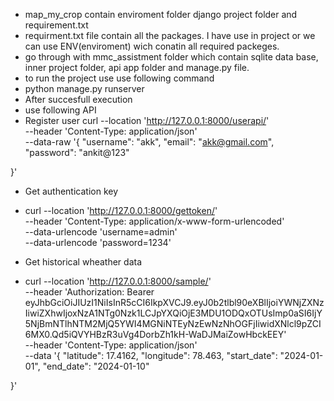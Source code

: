 - map_my_crop contain enviroment folder django project folder and requirement.txt
- requirment.txt file contain all the packages. I have use in project or we can use ENV(enviroment) wich conatin all required packeges.
- go through with mmc_assistment folder which contain sqlite data base, inner project folder, api app folder and manage.py file.
- to run the project use use following command
- python manage.py runserver
- After succesfull execution
- use following API
- Register user
curl --location 'http://127.0.0.1:8000/userapi/' \
--header 'Content-Type: application/json' \
--data-raw '{
    "username": "akk",
    "email": "akk@gmail.com",
    "password": "ankit@123"

}'

- Get authentication key
- curl --location 'http://127.0.0.1:8000/gettoken/' \
--header 'Content-Type: application/x-www-form-urlencoded' \
--data-urlencode 'username=admin' \
--data-urlencode 'password=1234'

- Get historical wheather data
- curl --location 'http://127.0.0.1:8000/sample/' \
--header 'Authorization: Bearer eyJhbGciOiJIUzI1NiIsInR5cCI6IkpXVCJ9.eyJ0b2tlbl90eXBlIjoiYWNjZXNzIiwiZXhwIjoxNzA1NTg0Nzk1LCJpYXQiOjE3MDU1ODQxOTUsImp0aSI6IjY5NjBmNTlhNTM2MjQ5YWI4MGNiNTEyNzEwNzNhOGFjIiwidXNlcl9pZCI6MX0.Qd5iQVYHBzR3uVg4DorbZh1kH-WaDJMaiZowHbckEEY' \
--header 'Content-Type: application/json' \
--data '{
    "latitude": 17.4162,
    "longitude": 78.463,
    "start_date": "2024-01-01",
    "end_date": "2024-01-10"

}'

